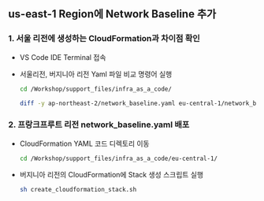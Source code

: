 ## us-east-1 Region에 Network Baseline 추가

### 1. 서울 리전에 생성하는 CloudFormation과 차이점 확인

- VS Code IDE Terminal 접속

- 서울리전, 버지니아 리전 Yaml 파일 비교 명령어 실행

  ```bash
  cd /Workshop/support_files/infra_as_a_code/
  ```

  ```bash
  diff -y ap-northeast-2/network_baseline.yaml eu-central-1/network_baseline.yaml
  ```

### 2. 프랑크프루트 리전 network_baseline.yaml 배포

- CloudFormation YAML 코드 디렉토리 이동

  ```bash
  cd /Workshop/support_files/infra_as_a_code/eu-central-1/
  ```

- 버지니아 리전의 CloudFormation에 Stack 생성 스크립트 실행

  ```bash
  sh create_cloudformation_stack.sh
  ```